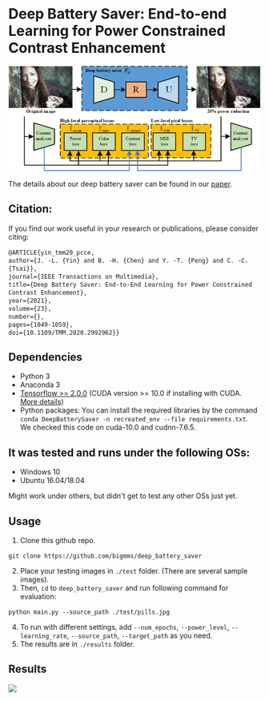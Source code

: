 # Deep Battery Saver: End-to-end Learning for Power Constrained Contrast Enhancement

![](./Demo/Demo_framework.png)

The details about our deep battery saver can be found in our [paper](https://ieeexplore.ieee.org/document/9089316).

## Citation:
If you find our work useful in your research or publications, please consider citing:

    @ARTICLE{yin_tmm20_pcce,
    author={J. -L. {Yin} and B. -H. {Chen} and Y. -T. {Peng} and C. -C. {Tsai}},
    journal={IEEE Transactions on Multimedia}, 
    title={Deep Battery Saver: End-to-End Learning for Power Constrained Contrast Enhancement}, 
    year={2021},
    volume={23},
    number={},
    pages={1049-1059},
    doi={10.1109/TMM.2020.2992962}}
    
## Dependencies
* Python 3
* Anaconda 3
* [Tensorflow >= 2.0.0](https://www.tensorflow.org/) (CUDA version >= 10.0 if installing with CUDA. [More details](https://www.tensorflow.org/install/gpu/))
* Python packages: You can install the required libraries by the command `conda DeepBatterySaver -n recreated_env --file requirements.txt`. We checked this code on cuda-10.0 and cudnn-7.6.5.

## It was tested and runs under the following OSs:
* Windows 10
* Ubuntu 16.04/18.04

Might work under others, but didn't get to test any other OSs just yet.

## Usage
1. Clone this github repo. 
```
git clone https://github.com/bigmms/deep_battery_saver
```
2. Place your testing images in `./test` folder. (There are several sample images).
3. Then, `cd` to `deep_battery_saver` and run following command for evaluation:
```
python main.py --source_path ./test/pills.jpg
```
4. To run with different settings, add `--num_epochs`, `--power_level`, `--learning_rate`, `--source_path`, `--target_path` as you need.
5. The results are in `./results` folder.

## Results

![](./Demo/Demo_results.png)

